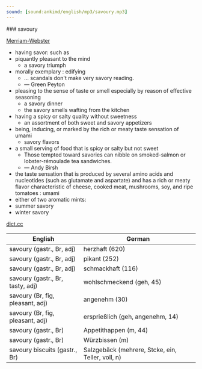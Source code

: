 ```yaml
---
sound: [sound:ankimd/english/mp3/savoury.mp3]
---
```


\### savoury

[Merriam-Webster](https://www.merriam-webster.com/dictionary/savoury)

- having savor: such as
- piquantly pleasant to the mind
    - a savory triumph
- morally exemplary : edifying
    - … scandals don't make very savory reading.
    - — Green Peyton
- pleasing to the sense of taste or smell especially by reason of effective seasoning
    - a savory dinner
    - the savory smells wafting from the kitchen
- having a spicy or salty quality without sweetness
    - an assortment of both sweet and savory appetizers
- being, inducing, or marked by the rich or meaty taste sensation of umami
    - savory flavors
- a small serving of food that is spicy or salty but not sweet
    - Those tempted toward savories can nibble on smoked-salmon or lobster-rémoulade tea sandwiches.
    - — Andy Birsh
- the taste sensation that is produced by several amino acids and nucleotides (such as glutamate and aspartate) and has a rich or meaty flavor characteristic of cheese, cooked meat, mushrooms, soy, and ripe tomatoes : umami
- either of two aromatic mints:
- summer savory
- winter savory

[dict.cc](https://www.dict.cc/savoury)

| English        | German       |
| -------------- | ------------ |
| savoury (gastr., Br, adj) | herzhaft (620) |
| savoury (gastr., Br, adj) | pikant (252) |
| savoury (gastr., Br, adj) | schmackhaft (116) |
| savoury (gastr., Br, tasty, adj) | wohlschmeckend (geh, 45) |
| savoury (Br, fig, pleasant, adj) | angenehm (30) |
| savoury (Br, fig, pleasant, adj) | ersprießlich (geh, angenehm, 14) |
| savoury (gastr., Br) | Appetithappen (m, 44) |
| savoury (gastr., Br) | Würzbissen (m) |
| savoury biscuits (gastr., Br) | Salzgebäck (mehrere, Stcke, ein, Teller, voll, n) |
